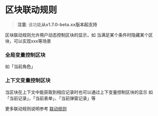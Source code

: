 # 区块联动规则

> **注意**: 该功能**从v1.7.0-beta.xx版本起支持**

区块联动规则允许用户动态控制区块的显示，如 当满足某个条件时隐藏某个区块，可以实现xxx等场景

### 全局变量控制区块
如「当前角色」



### 上下文变量控制区块
当区块在上下文中能获取到相应记录时也可以通过上下变量控制区块的显示
如「当前记录」，「当前表单」、「当前弹窗记录」等

更多联动规则说明参考 [联动规则](/handbook/ui/linkage-rule)
